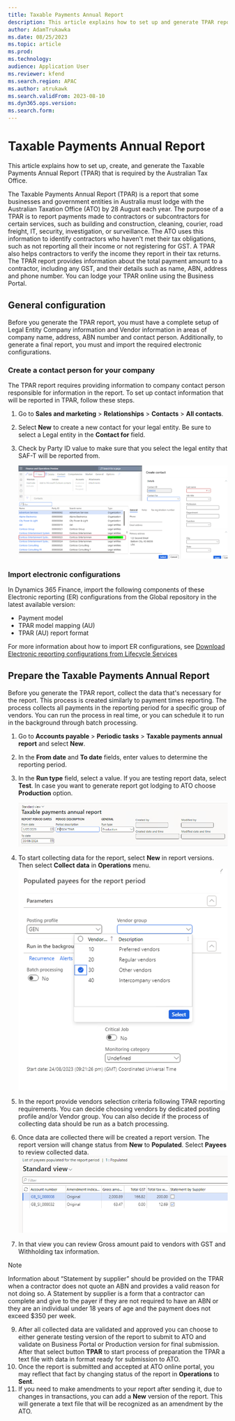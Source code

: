 ```yaml
---
title: Taxable Payments Annual Report
description: This article explains how to set up and generate TPAR report.
author: AdamTrukawka
ms.date: 08/25/2023
ms.topic: article
ms.prod: 
ms.technology: 
audience: Application User
ms.reviewer: kfend
ms.search.region: APAC
ms.author: atrukawk
ms.search.validFrom: 2023-08-10
ms.dyn365.ops.version: 
ms.search.form: 
---
```


# Taxable Payments Annual Report

This article explains how to set up, create, and generate the Taxable Payments Annual Report (TPAR) that is required by the Australian Tax Office.

The Taxable Payments Annual Report (TPAR) is a report that some businesses and government entities in Australia must lodge with the Australian Taxation Office (ATO) by 28 August each year. The purpose of a TPAR is to report payments made to contractors or subcontractors for certain services, such as building and construction, cleaning, courier, road freight, IT, security, investigation, or surveillance. The ATO uses this information to identify contractors who haven't met their tax obligations, such as not reporting all their income or not registering for GST. A TPAR also helps contractors to verify the income they report in their tax returns. The TPAR report provides information about the total payment amount to a contractor, including any GST, and their details such as name, ABN, address and phone number. You can lodge your TPAR online using the Business Portal.

## General configuration

Before you generate the TPAR report, you must have a complete setup of Legal Entity Company information and Vendor information in areas of company name, address, ABN number and contact person. Additionally, to generate a final report, you must and import the required electronic configurations.

### Create a contact person for your company
The TPAR report requires providing information to company contact person responsible for information in the report. To set up contact information that will be reported in TPAR, follow these steps.

1. Go to **Sales and marketing** > **Relationships** > **Contacts** > **All contacts**.
2. Select **New** to create a new contact for your legal entity. Be sure to select a Legal entity in the **Contact for** field.
3. Check by Party ID value to make sure that you select the legal entity that SAF-T will be reported from.

   ![Create contact for company.](media/apac-au-tpar-contact-person.png)

### Import electronic configurations
In Dynamics 365 Finance, import the following components of these Electronic reporting (ER) configurations from the Global repository in the latest available version:

- Payment model
- TPAR model mapping (AU)
- TPAR (AU) report format

For more information about how to import ER configurations, see [Download Electronic reporting configurations from Lifecycle Services](../../fin-ops-core/dev-itpro/analytics/download-electronic-reporting-configuration-lcs.md)

## Prepare the Taxable Payments Annual Report

Before you generate the TPAR report, collect the data that's necessary for the report. This process is created similarly to payment times reporting. The process collects all payments in the reporting period for a specific group of vendors. You can run the process in real time, or you can schedule it to run in the background through batch processing.

1. Go to **Accounts payable** > **Periodic tasks** > **Taxable payments annual report** and select **New**.
3. In the **From date** and **To date** fields, enter values to determine the reporting period.
4. In the **Run type** field, select a value. If you are testing report data, select **Test**. In case you want to generate report got lodging to ATO choose **Production** option. 

   ![Create new TPAR report](media/apac-au-tpar-create.png)

6. To start collecting data for the report, select **New** in report versions. Then select **Collect data** in **Operations** menu. 
![Collect payee data](media/apac-au-tpar-collect-data.png)
7. In the report provide vendors selection criteria following TPAR reporting requirements. You can decide choosing vendors by dedicated posting profile and/or Vendor group. You can also decide if the process of collecting data should be run as a batch processing. 
8. Once data are collected there will be created a report version. The report version will change status from **New** to **Populated**. Select **Payees** to review collected data.
![Payees collected data](media/apac-au-tpar-payees.png)
9. In that view you can review Gross amount paid to vendors with GST and Withholding tax information. 
>[!NOTE]
>Information about “Statement by supplier” should be provided on the TPAR when a contractor does not quote an ABN and provides a valid reason for not doing so. A Statement by supplier is a form that a contractor can complete and give to the payer if they are not required to have an ABN or they are an individual under 18 years of age and the payment does not exceed $350 per week.
9. After all collected data are validated and approved you can choose to either generate testing version of the report to submit to ATO and validate on Business Portal or Production version for final submission. After that select button **TPAR** to start process of preparation the TPAR a text file with data in format ready for submission to ATO. 
10. Once the report is submitted and accepted at ATO online portal, you may reflect that fact by changing status of the report in **Operations** to **Sent**.
11. If you need to make amendments to your report after sending it, due to changes in transactions, you can add a **New** version of the report. This will generate a text file that will be recognized as an amendment by the ATO.
